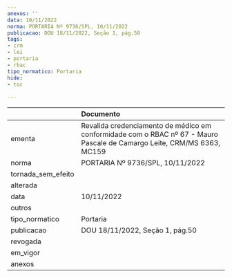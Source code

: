 ```yaml
---
anexos: ''
data: 10/11/2022
norma: PORTARIA Nº 9736/SPL, 10/11/2022
publicacao: DOU 18/11/2022, Seção 1, pág.50
tags:
- crm
- lei
- portaria
- rbac
tipo_normatico: Portaria
hide: 
- toc 
 
---
```


|                    | Documento                                                                                                               |
|:-------------------|:------------------------------------------------------------------------------------------------------------------------|
| ementa             | Revalida credenciamento de médico em conformidade com o RBAC nº 67 - Mauro Pascale de Camargo Leite, CRM/MS 6363, MC159 |
| norma              | PORTARIA Nº 9736/SPL, 10/11/2022                                                                                        |
| tornada_sem_efeito |                                                                                                                         |
| alterada           |                                                                                                                         |
| data               | 10/11/2022                                                                                                              |
| outros             |                                                                                                                         |
| tipo_normatico     | Portaria                                                                                                                |
| publicacao         | DOU 18/11/2022, Seção 1, pág.50                                                                                         |
| revogada           |                                                                                                                         |
| em_vigor           |                                                                                                                         |
| anexos             |                                                                                                                         |